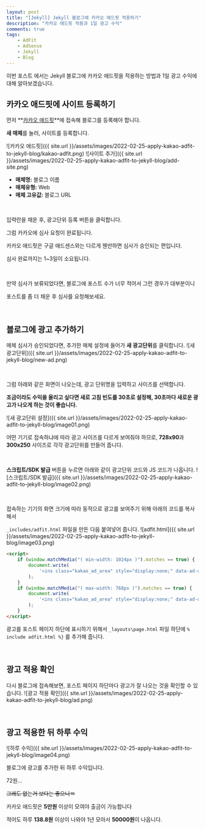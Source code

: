 ```yaml
---
layout: post
title: "[Jekyll] Jekyll 블로그에 카카오 애드핏 적용하기"
description: "카카오 애드핏 적용과 1일 광고 수익"
comments: true
tags:
    - AdFit
    - AdSense
    - Jekyll
    - Blog
---
```


이번 포스트 에서는 Jekyll 블로그에 카카오 애드핏을 적용하는 방법과 1일 광고 수익에 대해 알아보겠습니다.

## 카카오 애드핏에 사이트 등록하기

먼저 **[카카오 애드핏](https://adfit.kakao.com/ad/media)**에 접속해 블로그를 등록해야 합니다.

**새 매체**를 눌러, 사이트를 등록합니다.

![카카오 애드핏]({{ site.url }}/assets/images/2022-02-25-apply-kakao-adfit-to-jekyll-blog/kakao-adfit.png)
![사이트 추가]({{ site.url }}/assets/images/2022-02-25-apply-kakao-adfit-to-jekyll-blog/add-site.png)

-   **매체명:** 블로그 이름
-   **매체유형:** Web
-   **매체 고유값:** 블로그 URL

<Br>

입력란을 채운 후, 광고단위 등록 버튼을 클릭합니다.

그럼 카카오에 심사 요청이 완료됩니다.

카카오 애드핏은 구글 애드센스와는 다르게 웬만하면 심사가 승인되는 편입니다.

심사 완료까지는 1~3일이 소요됩니다.

<Br>

만약 심사가 보류되었다면, 블로그에 포스트 수가 너무 적어서 그런 경우가 대부분이니

포스트를 좀 더 채운 후 심사를 요청해보세요.

<Br>

## 블로그에 광고 추가하기

매체 심사가 승인되었다면, 추가한 매체 설정에 들어가 **새 광고단위**를 클릭합니다.
![새 광고단위]({{ site.url }}/assets/images/2022-02-25-apply-kakao-adfit-to-jekyll-blog/new-ad.png)

<Br>

그럼 아래와 같은 화면이 나오는데, 광고 단위명을 입력하고 사이즈를 선택합니다.

**조금이라도 수익을 올리고 싶다면 새로 고침 빈도를 30초로 설정해, 30초마다 새로운 광고가 나오게 하는 것이 좋습니다.**

![새 광고단위 설정]({{ site.url }}/assets/images/2022-02-25-apply-kakao-adfit-to-jekyll-blog/image01.png)

어떤 기기로 접속하냐에 따라 광고 사이즈를 다르게 보여줘야 하므로, **728x90**과 **300x250** 사이즈로 각각 광고단위를 만들어 줍니다.

<Br>

**스크립트/SDK 발급** 버튼을 누르면 아래와 같이 광고단위 코드와 JS 코드가 나옵니다.
![스크립트/SDK 발급]({{ site.url }}/assets/images/2022-02-25-apply-kakao-adfit-to-jekyll-blog/image02.png)

<Br>

접속하는 기기의 화면 크기에 따라 동적으로 광고를 보여주기 위해 아래의 코드를 복사해서

`_includes/adfit.html` 파일을 만든 다음 붙여넣어 줍니다.
![adfit.html]({{ site.url }}/assets/images/2022-02-25-apply-kakao-adfit-to-jekyll-blog/image03.png)

```html
<script>
	if (window.matchMedia("( min-width: 1024px )").matches == true) {
		document.write(
			'<ins class="kakao_ad_area" style="display:none;" data-ad-unit="728x90 광고단위 코드" data-ad-width="728" data-ad-height="90"></ins><script type="text/javascript" src="//t1.daumcdn.net/kas/static/ba.min.js" async><\/script>'
		);
	}
	if (window.matchMedia("( max-width: 768px )").matches == true) {
		document.write(
			'<ins class="kakao_ad_area" style="display:none;" data-ad-unit="300x250 광고단위 코드"" data-ad-width="300" data-ad-height="250"></ins><script type="text/javascript" src="//t1.daumcdn.net/kas/static/ba.min.js" async><\/script>'
		);
	}
</script>
```

광고를 포스트 페이지 하단에 표시하기 위해서 `_layouts\page.html` 파일 하단에 `% include adfit.html %}` 를 추가해 줍니다.

<Br>
 
## 광고 적용 확인

다시 블로그에 접속해보면, 포스트 페이지 하단마다 광고가 잘 나오는 것을 확인할 수 있습니다.
![광고 적용 확인]({{ site.url }}/assets/images/2022-02-25-apply-kakao-adfit-to-jekyll-blog/ad.png)

<Br>

## 광고 적용한 뒤 하루 수익

![하루 수익]({{ site.url }}/assets/images/2022-02-25-apply-kakao-adfit-to-jekyll-blog/image04.png)

블로그에 광고를 추가한 뒤 하루 수익입니다.

72원...

~~그래도 없는거 보다는 좋으니ㄲ~~

카카오 애드핏은 **5만원** 이상이 모여야 출금이 가능합니다

적어도 하루 **138.8원** 이상이 나와야 1년 모아서 **50000원**이 나옵니다.
